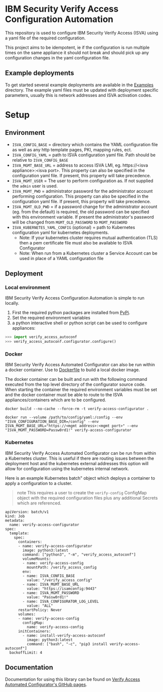 # IBM Security Verify Access Configuration Automation
This repository is used to configure IBM Security Verify Access (ISVA) using a yaml file of the required configuration. 

This project aims to be idempotent, ie if the configuration is run multiple times on the same appliance it should not break and should pick up any configuration changes in the yaml configuration file.

## Example deployments
To get started several example deployments are available in the [Examples](examples/) directory. The example yaml files must be updated with deployment specific parameters, usually this is network addresses and ISVA activation codes.

# Setup
## Environment
- `ISVA_CONFIG_BASE` = directory which contains the YAML configuration file as well as any http template pages, PKI, mapping rules, ect.
- `ISVA_CONFIG_YAML` = path to ISVA configuration yaml file. Path should be relative to `ISVA_CONFIG_BASE`
- `ISVA_MGMT_BASE_URL` = address to access ISVA LMI, eg. https://\<isva appliance\>:\<isva port\>. This property can also be specified in the configuration yaml file. If present, this property will take precedence.
- `ISVA_MGMT_USER` = The user to perform configuration as. If not supplied the `admin` user is used.
- `ISVA_MGMT_PWD` = administrator password for the administrator account performing configuration. This property can also be specified in the configuration yaml file. If present, this property will take precedence.
- `ISVA_MGMT_OLD_PWD` = if a password change for the administrator account (eg. from the default) is required, the old password can be specified with this environment variable. If present the administrator's password will be changed from `MGMT_OLD_PASSWORD` to `MGMT_PASSWORD`
- `ISVA_KUBERNETES_YAML_CONFIG` (optional) = path to Kubernetes configuration yaml for kubernetes deployments. 
  - Note: If your kubernetes cluster requires mutual authentication (TLS) then a pem certificate file must also be available to ISVA Configurator
  - Note: When run from a Kubernetes cluster a Service Account can be used in place of a YAML configuration file

## Deployment
### Local environment
IBM Security Verify Access Configuration Automation is simple to run locally. 
1. First the required python packages are installed from [PyPi](https://pypi.org/project/verify-access-autoconf/). 
2. Set the required environment variables
3. a python interactive shell or python script can be used to configure appliances:
```python
>>> import verify_access_autoconf
>>> verify_access_autoconf.configurator.configure()
```

### Docker
IBM Security Verify Access Automated Configurator can also be run within a docker container. Use to [Dockerfile](Dockerfile) to build a local docker image.

The docker container can be built and run with the following command executed from the top level directory of the configurator source code. When starting the container the required environment variables must be set and the docker container must be able to route to the ISVA appliances/containers which are to be configured.

```
docker build --no-cache --force-rm -t verify-access-configurator .

docker run --volume /path/to/config/yaml:/config --env "ISVA_CONFIGURATION_BASE_DIR=/config" --env ISVA_MGMT_BASE_URL="https://<mgmt address>:<mgmt port>" --env "ISVA_MGMT_PASSWORD=Passw0rd1!" verify-access-configurator
```


### Kubernetes
IBM Security Verify Access Automated Configurator can be run from within a Kubernetes cluster. This is useful if there are routing issues between the deployment host and the kubernetes external addresses this option will allow for configuration using the kubernetes internal network.

Here is an example Kubernetes batch" object which deploys a container to apply a configuration to a cluster.
> note This requires a user to create the `verify-config` ConfigMap object with the required configuration files plus any additional Secrets which are referenced.

```
apiVersion: batch/v1
kind: Job
metadata:
  name: verify-access-configurator
spec:
  template:
    spec:
      containers:
      - name: verify-access-configurator
        image: python3:latest
        command: ["python3", "-m", "verify_access_autoconf"]
        volumeMounts:
        - name: verify-access-config
          mountPath: /verify_access_config
        env:
        - name: ISVA_CONFIG_BASE
          value: "/verify_access_config"
        - name: ISVA_MGMT_BASE_URL
          value: "https://isamconfig:9443"
        - name: ISVA_MGMT_PASSWORD
          value: "Passw0rd1!"
        - name: ISVA_CONFIGURATOR_LOG_LEVEL
          value: "ALL"
      restartPolicy: Never
      volumes:
      - name: verify-access-config
        configMap:
          name: verify-access-config
      initContainers:
        - name: install-verify-access-autoconf
          image: python3:latest
          command: ["bash", "-c", "pip3 install verify-access-autoconf"]
  backoffLimit: 4
```

## Documentation
Documentation for using this library can be found on [Verify Access Automated Configurator's GitHub pages](https://lachlan-ibm.github.io/verify_access_autoconf/index.html).
